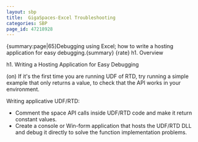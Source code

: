 ```yaml
---
layout: sbp
title:  GigaSpaces-Excel Troubleshooting
categories: SBP
page_id: 47218928
---
```


{summary:page|65}Debugging using Excel; how to write a hosting application for easy debugging.{summary}
{rate}
h1. Overview

h1. Writing a Hosting Application for Easy Debugging

(on) If it's the first time you are running UDF of RTD, try running a simple example that only returns a value, to check that the API works in your environment.

Writing applicative UDF/RTD:

- Comment the space API calls inside UDF/RTD code and make it return constant values.
- Create a console or Win-form application that hosts the UDF/RTD DLL and debug it directly to solve the function implementation problems.
